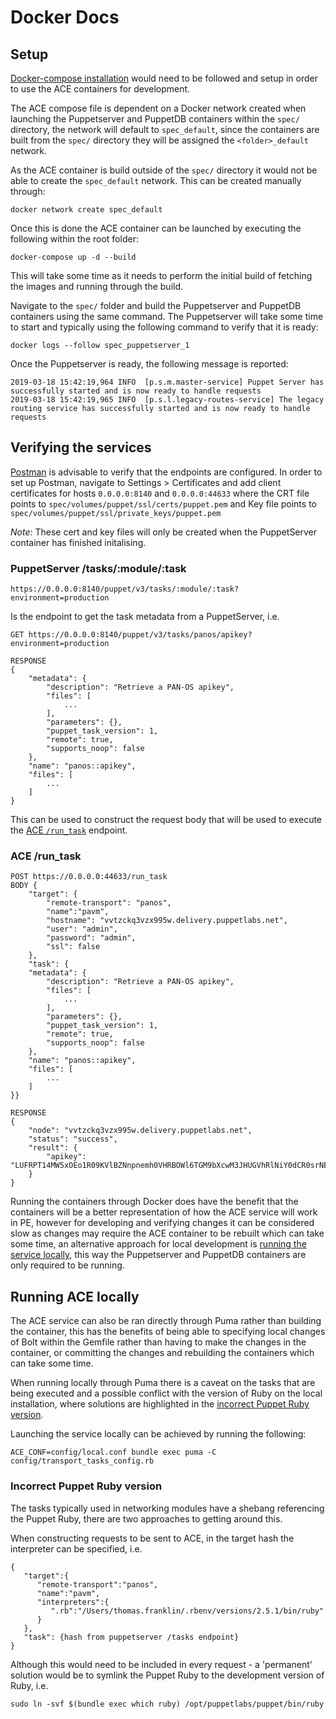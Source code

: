 # Docker Docs

## Setup

[Docker-compose installation](https://docs.docker.com/compose/install/) would need to be followed and setup in order to use the ACE containers for development.


The ACE compose file is dependent on a Docker network created when launching the Puppetserver and PuppetDB containers within the `spec/` directory, the network will default to `spec_default`, since the containers are built from the `spec/` directory they will be assigned the `<folder>_default` network.

As the ACE container is build outside of the `spec/` directory it would not be able to create the `spec_default` network. This can be created manually through:

```
docker network create spec_default
```

Once this is done the ACE container can be launched by executing the following within the root folder:

```
docker-compose up -d --build
```

This will take some time as it needs to perform the initial build of fetching the images and running through the build.

Navigate to the `spec/` folder and build the Puppetserver and PuppetDB containers using the same command. The Puppetserver will take some time to start and typically using the following command to verify that it is ready:

```
docker logs --follow spec_puppetserver_1
```

Once the Puppetserver is ready, the following message is reported:

```
2019-03-18 15:42:19,964 INFO  [p.s.m.master-service] Puppet Server has successfully started and is now ready to handle requests
2019-03-18 15:42:19,965 INFO  [p.s.l.legacy-routes-service] The legacy routing service has successfully started and is now ready to handle requests
```

## Verifying the services

[Postman](https://www.getpostman.com/) is advisable to verify that the endpoints are configured. In order to set up Postman, navigate to Settings > Certificates and add client certificates for hosts `0.0.0.0:8140` and `0.0.0.0:44633` where the CRT file points to `spec/volumes/puppet/ssl/certs/puppet.pem` and Key file points to `spec/volumes/puppet/ssl/private_keys/puppet.pem`

*Note*: These cert and key files will only be created when the PuppetServer container has finished initalising.

### PuppetServer /tasks/:module/:task

```
https://0.0.0.0:8140/puppet/v3/tasks/:module/:task?environment=production
```

Is the endpoint to get the task metadata from a PuppetServer, i.e. 

```
GET https://0.0.0.0:8140/puppet/v3/tasks/panos/apikey?environment=production

RESPONSE 
{
    "metadata": {
        "description": "Retrieve a PAN-OS apikey",
        "files": [
            ...
        ],
        "parameters": {},
        "puppet_task_version": 1,
        "remote": true,
        "supports_noop": false
    },
    "name": "panos::apikey",
    "files": [
        ...
    ]
}
```

This can be used to construct the request body that will be used to execute the [ACE `/run_task`](#ace-runtask) endpoint.

### ACE /run_task

```
POST https://0.0.0.0:44633/run_task
BODY {
	"target": {
		"remote-transport": "panos",
		"name":"pavm",
		"hostname": "vvtzckq3vzx995w.delivery.puppetlabs.net",
		"user": "admin",
		"password": "admin",
		"ssl": false
	},
	"task": {
    "metadata": {
        "description": "Retrieve a PAN-OS apikey",
        "files": [
            ...
        ],
        "parameters": {},
        "puppet_task_version": 1,
        "remote": true,
        "supports_noop": false
    },
    "name": "panos::apikey",
    "files": [
        ...
    ]
}}

RESPONSE
{
    "node": "vvtzckq3vzx995w.delivery.puppetlabs.net",
    "status": "success",
    "result": {
        "apikey": "LUFRPT14MW5xOEo1R09KVlBZNnpnemh0VHRBOWl6TGM9bXcwM3JHUGVhRlNiY0dCR0srNERUQT09"
    }
}
```

Running the containers through Docker does have the benefit that the containers will be a better representation of how the ACE service will work in PE, however for developing and verifying changes it can be considered slow as changes may require the ACE container to be rebuilt which can take some time, an alternative approach for local development is [running the service locally](#running-ace-locally), this way the Puppetserver and PuppetDB containers are only required to be running.

## Running ACE locally

The ACE service can also be ran directly through Puma rather than building the container, this has the benefits of being able to specifying local changes of Bolt within the Gemfile rather than having to make the changes in the container, or committing the changes and rebuilding the containers which can take some time.

When running locally through Puma there is a caveat on the tasks that are being executed and a possible conflict with the version of Ruby on the local installation, where solutions are highlighted in the [incorrect Puppet Ruby version](#incorrect-puppet-ruby-version).

Launching the service locally can be achieved by running the following:

```
ACE_CONF=config/local.conf bundle exec puma -C config/transport_tasks_config.rb
```

### Incorrect Puppet Ruby version

The tasks typically used in networking modules have a shebang referencing the Puppet Ruby, there are two approaches to getting around this.

When constructing requests to be sent to ACE, in the target hash the interpreter can be specified, i.e.

```
{
   "target":{
      "remote-transport":"panos",
      "name":"pavm",
      "interpreters":{
         ".rb":"/Users/thomas.franklin/.rbenv/versions/2.5.1/bin/ruby"
      }
   },
   "task": {hash from puppetserver /tasks endpoint}
}
```

Although this would need to be included in every request - a 'permanent' solution would be to symlink the Puppet Ruby to the development version of Ruby, i.e.

```
sudo ln -svf $(bundle exec which ruby) /opt/puppetlabs/puppet/bin/ruby
```